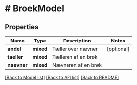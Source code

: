 # # BroekModel

## Properties

Name | Type | Description | Notes
------------ | ------------- | ------------- | -------------
**andel** | **mixed** | Tæller over nævner | [optional]
**taeller** | **mixed** | Tælleren af en brøk |
**naevner** | **mixed** | Nævneren af en brøk |

[[Back to Model list]](../../README.md#models) [[Back to API list]](../../README.md#endpoints) [[Back to README]](../../README.md)
